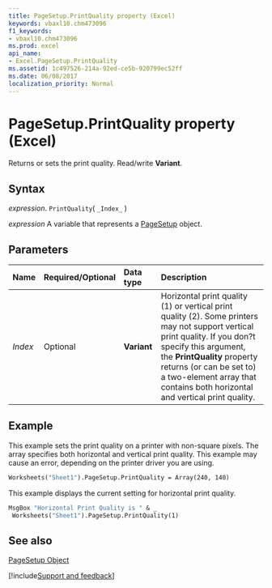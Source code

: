 ```yaml
---
title: PageSetup.PrintQuality property (Excel)
keywords: vbaxl10.chm473096
f1_keywords:
- vbaxl10.chm473096
ms.prod: excel
api_name:
- Excel.PageSetup.PrintQuality
ms.assetid: 1c497526-214a-92ed-ce5b-920799ec52ff
ms.date: 06/08/2017
localization_priority: Normal
---
```



# PageSetup.PrintQuality property (Excel)

Returns or sets the print quality. Read/write  **Variant**.


## Syntax

_expression_. `PrintQuality`( `_Index_` )

_expression_ A variable that represents a [PageSetup](Excel.PageSetup.md) object.


## Parameters



|Name|Required/Optional|Data type|Description|
|:-----|:-----|:-----|:-----|
| _Index_|Optional| **Variant**|Horizontal print quality (1) or vertical print quality (2). Some printers may not support vertical print quality. If you don?t specify this argument, the  **PrintQuality** property returns (or can be set to) a two-element array that contains both horizontal and vertical print quality.|

## Example

This example sets the print quality on a printer with non-square pixels. The array specifies both horizontal and vertical print quality. This example may cause an error, depending on the printer driver you are using.


```vb
Worksheets("Sheet1").PageSetup.PrintQuality = Array(240, 140)
```

This example displays the current setting for horizontal print quality.




```vb
MsgBox "Horizontal Print Quality is " & _ 
 Worksheets("Sheet1").PageSetup.PrintQuality(1)
```


## See also


[PageSetup Object](Excel.PageSetup.md)

[!include[Support and feedback](~/includes/feedback-boilerplate.md)]
